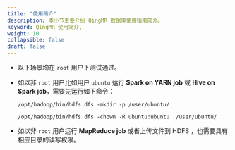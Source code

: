 ```yaml
---
title: "使用简介"
description: 本小节主要介绍 QingMR 数据库使用指南简介。 
keyword: QingMR 使用简介,
weight: 10
collapsible: false
draft: false
---
```




- 以下场景均在 `root` 用户下测试通过。

- 如以非 `root` 用户比如用户 `ubuntu` 运行 **Spark on YARN job** 或 **Hive on Spark job**，需要先运行如下命令：

   ```shell
   /opt/hadoop/bin/hdfs dfs -mkdir -p /user/ubuntu/

   /opt/hadoop/bin/hdfs dfs -chown -R ubuntu:ubuntu  /user/ubuntu/
   ```

- 如以非 `root` 用户运行 **MapReduce job** 或者上传文件到 HDFS ，也需要具有相应目录的读写权限。
